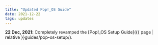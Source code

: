 ```yaml
---
title: "Updated Pop!_OS Guide"
date: 2021-12-22
tags: updates
---
```


**22 Dec, 2021**: Completely revamped the [Pop!_OS Setup Guide]({{ page | relative }}guides/pop-os-setup/).
